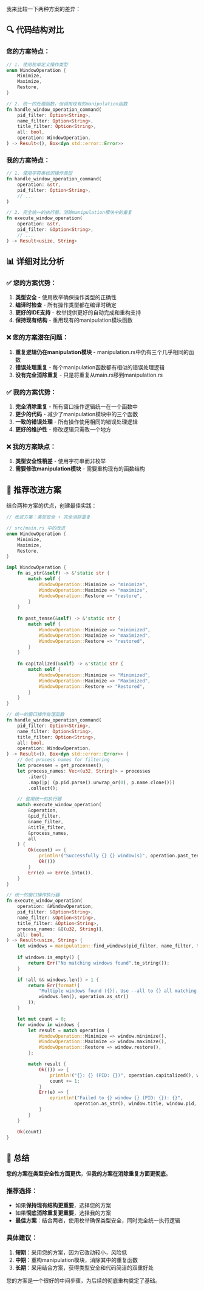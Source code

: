 我来比较一下两种方案的差异：

## 🔍 代码结构对比

### 您的方案特点：
```rust
// 1. 使用枚举定义操作类型
enum WindowOperation {
    Minimize,
    Maximize,
    Restore,
}

// 2. 统一的处理函数，但调用现有的manipulation函数
fn handle_window_operation_command(
    pid_filter: Option<String>,
    name_filter: Option<String>,
    title_filter: Option<String>,
    all: bool,
    operation: WindowOperation,
) -> Result<(), Box<dyn std::error::Error>>
```

### 我的方案特点：
```rust
// 1. 使用字符串标识操作类型
fn handle_window_operation_command(
    operation: &str,
    pid_filter: Option<String>,
    // ...
)

// 2. 完全统一的执行器，消除manipulation模块中的重复
fn execute_window_operation(
    operation: &str,
    pid_filter: &Option<String>,
    // ...
) -> Result<usize, String>
```

## 📊 详细对比分析

### ✅ 您的方案优势：
1. **类型安全** - 使用枚举确保操作类型的正确性
2. **编译时检查** - 所有操作类型都在编译时确定
3. **更好的IDE支持** - 枚举提供更好的自动完成和重构支持
4. **保持现有结构** - 重用现有的manipulation模块函数

### ❌ 您的方案潜在问题：
1. **重复逻辑仍在manipulation模块** - manipulation.rs中仍有三个几乎相同的函数
2. **错误处理重复** - 每个manipulation函数都有相似的错误处理逻辑
3. **没有完全消除重复** - 只是将重复从main.rs移到manipulation.rs

### ✅ 我的方案优势：
1. **完全消除重复** - 所有窗口操作逻辑统一在一个函数中
2. **更少的代码** - 减少了manipulation模块中的三个函数
3. **一致的错误处理** - 所有操作使用相同的错误处理逻辑
4. **更好的维护性** - 修改逻辑只需改一个地方

### ❌ 我的方案缺点：
1. **类型安全性稍差** - 使用字符串而非枚举
2. **需要修改manipulation模块** - 需要重构现有的函数结构

## 🎯 推荐改进方案

结合两种方案的优点，创建最佳实践：

```rust
// 改进方案：类型安全 + 完全消除重复

// src/main.rs 中的改进
enum WindowOperation {
    Minimize,
    Maximize,
    Restore,
}

impl WindowOperation {
    fn as_str(&self) -> &'static str {
        match self {
            WindowOperation::Minimize => "minimize",
            WindowOperation::Maximize => "maximize",
            WindowOperation::Restore => "restore",
        }
    }
    
    fn past_tense(&self) -> &'static str {
        match self {
            WindowOperation::Minimize => "minimized",
            WindowOperation::Maximize => "maximized",
            WindowOperation::Restore => "restored",
        }
    }
    
    fn capitalized(&self) -> &'static str {
        match self {
            WindowOperation::Minimize => "Minimized",
            WindowOperation::Maximize => "Maximized",
            WindowOperation::Restore => "Restored",
        }
    }
}

// 统一的窗口操作处理函数
fn handle_window_operation_command(
    pid_filter: Option<String>,
    name_filter: Option<String>,
    title_filter: Option<String>,
    all: bool,
    operation: WindowOperation,
) -> Result<(), Box<dyn std::error::Error>> {
    // Get process names for filtering
    let processes = get_processes();
    let process_names: Vec<(u32, String)> = processes
        .iter()
        .map(|p| (p.pid.parse().unwrap_or(0), p.name.clone()))
        .collect();

    // 使用统一的执行器
    match execute_window_operation(
        &operation,
        &pid_filter,
        &name_filter,
        &title_filter,
        &process_names,
        all
    ) {
        Ok(count) => {
            println!("Successfully {} {} window(s)", operation.past_tense(), count);
            Ok(())
        }
        Err(e) => Err(e.into()),
    }
}

// 统一的窗口操作执行器
fn execute_window_operation(
    operation: &WindowOperation,
    pid_filter: &Option<String>,
    name_filter: &Option<String>,
    title_filter: &Option<String>,
    process_names: &[(u32, String)],
    all: bool,
) -> Result<usize, String> {
    let windows = manipulation::find_windows(pid_filter, name_filter, title_filter, process_names);
    
    if windows.is_empty() {
        return Err("No matching windows found".to_string());
    }

    if !all && windows.len() > 1 {
        return Err(format!(
            "Multiple windows found ({}). Use --all to {} all matching windows", 
            windows.len(), operation.as_str()
        ));
    }

    let mut count = 0;
    for window in windows {
        let result = match operation {
            WindowOperation::Minimize => window.minimize(),
            WindowOperation::Maximize => window.maximize(),
            WindowOperation::Restore => window.restore(),
        };

        match result {
            Ok(()) => {
                println!("{}: {} (PID: {})", operation.capitalized(), window.title, window.pid);
                count += 1;
            }
            Err(e) => {
                eprintln!("Failed to {} window {} (PID: {}): {}", 
                         operation.as_str(), window.title, window.pid, e);
            }
        }
    }

    Ok(count)
}
```

## 📝 总结

**您的方案在类型安全性方面更优**，但**我的方案在消除重复方面更彻底**。

### 推荐选择：
- 如果**保持现有结构更重要**，选择您的方案
- 如果**彻底消除重复更重要**，选择我的方案  
- **最佳方案**：结合两者，使用枚举确保类型安全，同时完全统一执行逻辑

### 具体建议：
1. **短期**：采用您的方案，因为它改动较小，风险低
2. **中期**：重构manipulation模块，消除其中的重复函数
3. **长期**：采用结合方案，获得类型安全和代码简洁的双重好处

您的方案是一个很好的中间步骤，为后续的彻底重构奠定了基础。